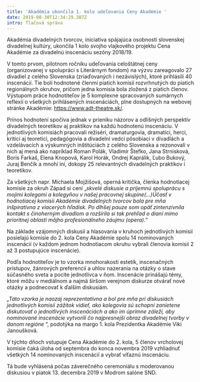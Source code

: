 ```yaml
---
title: 'Akadémia ukončila 1. kolo udeľovania Ceny Akadémie '
date: 2019-08-30T12:34:29.387Z
intro: Tlačová správa
---
```

Akadémia divadelných tvorcov, iniciatíva spájajúca osobnosti slovenskej divadelnej kultúry, ukončila 1 kolo svojho vlajkového projektu Cena Akadémie za divadelnú inscenáciu sezóny 2018/19. 

V tomto prvom, pilotnom ročníku udeľovania celoštátnej ceny (organizovanej v spolupráci s Literárnym fondom) na výzvu zareagovalo 27 divadiel z celého Slovenska (zriaďovaných i nezávislých), ktoré prihlásili 40 inscenácií. Tie boli hodnotené členmi piatich komisií rozvrhnutých do piatich regionálnych okruhov, pričom jedna komisia bola zložená z piatich členov. Výstupom práce hodnotiteľov je 5 komplexne spracovaných sumárnych reflexií o všetkých prihlásených inscenáciách, plne dostupných na webovej stránke Akadémie: https://www.adt-theatre.sk/.

Prínos hodnotení spočíva jednak v prieniku názorov a odlišných perspektív divadelných teoretikov aj praktikov na každú hodnotenú inscenáciu. V jednotlivých komisiách pracovali režiséri, dramaturgovia, dramatici, herci, kritici aj teoretici, pedagógovia a divadelní vedci pôsobiaci v divadlách a vzdelávacích a výskumných inštitúciách z celého Slovenska a rezonovali v nich aj mená ako napríklad Roman Polák, Vladimír Štefko, Jana Strnisková, Boris Farkaš, Elena Knopová, Karol Horák, Ondrej Kaprálik, Ľubo Bukový, Juraj Benčík a mnohí iní, dokopy 25 relevantných divadelných praktikov i teoretikov. 

Za všetkých napr. Michaela Mojžišová, operná kritička, členka hodnotiacej komisie za okruh Západ si cení „_skvelé diskusie a príjemnú spoluprácu s mojimi kolegami a kolegyňou v našej pracovnej skupine(...)Účasť v hodnotiacej komisii Akadémie divadelných tvorcov bola pre mňa inšpiratívna z viacerých hľadísk. Po dlhšej pauze som opäť zintenzívnila kontakt s činoherným divadlom a rozšírila si tak prehľad o dianí mimo prioritnej oblasti môjho profesionálneho záujmu (opera)._“

Na základe vzájomných diskusií a hlasovania v kruhoch jednotlivých komisií posielajú komisie do 2. kola Ceny Akadémie spolu 14 nominovaných inscenácií (v každom jednom hodnotiacom okruhu vybrali členovia komisií 2 až 3 postupujúce inscenácie). 

Podľa hodnotiteľov je to vzorka mnohorakosti estetík, inscenačných prístupov, žánrových preferencií a uhlov nazerania na otázky o stave súčasného sveta a pocite jednotlivca v ňom. Inscenácie prinášajú témy, ktoré môžu v mediálnom a najmä širšom verejnom diskurze otvárať nové otázky a podnecovať k ďalším diskusiám.

_„Táto vzorka je naozaj reprezentatívna a bol pre mňa pri diskusiách jednotlivých komisií zážitok vidieť, ako kolegovia sú schopní zanietene diskutovať o jednotlivých inscenáciách a ako im úprimne záleží, aby nominované inscenácie vytvorili čo najpresnejší obraz divadelnej tvorby v danom regióne_ “, podotýka na margo 1. kola Prezidentka Akadémie Viki Janoušková.

V týchto dňoch vstupuje Cena Akadémie do 2. kola, 5 členov vrcholovej komisie čaká úloha od septembra do konca novembra 2019 vzhliadnuť všetkých 14 nominovaných inscenácií a vybrať víťaznú inscenáciu. 

Tá bude vyhlásená počas záverečného ceremoniálu s moderovanou diskusiou v piatok 13. decembra 2019 v Modrom salóne SND.
